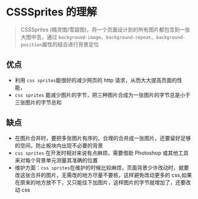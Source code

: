 # CSSSprites 的理解

> CSSSprites (精灵图/雪碧图)，将一个页面设计到的所有图片都包含到一张大图中去，通过 `background-image`、`background-repeat`、`background-position`属性的结合进行背景定位

## 优点

- 利用 `css sprites`能很好的减少网页的 http 请求，从而大大提高页面的性能，
- `css sprites` 能减少图片的字节，把三种图片合成为一张图片的字节总是小于三张图片的字节总和

## 缺点

- 在图片合并时，要把多张图片有序的、合理的合并成一张图片，还要留好足够的空间，防止板块内出现不必要的背景
- `css sprites` 在开发时相对来说有点麻烦，需要借助 Photoshop 或其他工具来对每个背景单元测量其准确的位置
- 维护方面：`css sprites`在维护的时候比较麻烦，页面背景少许改动时，就要改这张合并的图片，无需改的地方尽量不要栋，这样避免改动更多的 css,如果在原来的地方放不下，又只能往下加图片，这样图片的字节就增加了，还要改动 css
